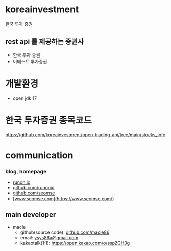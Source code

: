 # koreainvestment
한국 투자 증권

## rest api 를 제공하는 증권사
- 한국 투자 증권
- 이베스트 투자증권

# 개발환경
- open jdk 17

# 한국 투자증권 종목코드
https://github.com/koreainvestment/open-trading-api/tree/main/stocks_info

# communication
### blog, homepage
- [runon.io](https://runon.io)
- [github.com/runonio](https://github.com/runonio)
- [github.com/seomse](https://github.com/seomse)
- [www.seomse.com](https://www.seomse.com/)



## main developer
- macle
  - github(source code): [github.com/macle86](https://github.com/macle86)
  - email: ysys86a@gmail.com
  - kakaotalk(1:1): https://open.kakao.com/o/sspZGH3g